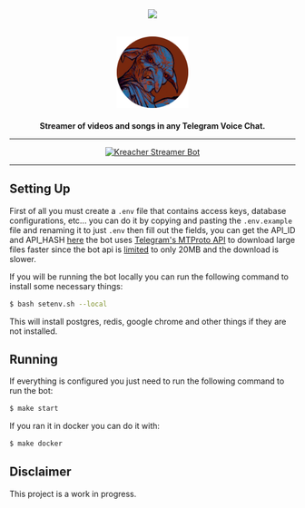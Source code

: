 <div align="center">

<img src="https://static.scarf.sh/a.png?x-pxid=cf317fe7-2188-4721-bc01-124bb5d5dbb2" />

## <img src="https://github.com/SantiiRepair/kreacher-bot/blob/main/.github/images/kreacher-srd-circle.png?raw=true" width="25%"/>


**Streamer of videos and songs in any Telegram Voice Chat.**

______________________________________________________________________

[![Kreacher Streamer Bot](https://img.shields.io/badge/bot-grey?logo=telegram&logoColor=%20%230088cc&label=telegram&labelColor=blue&color=grey)](https://t.me/KreacherStreamerBot)

______________________________________________________________________

</div>

## Setting Up
First of all you must create a `.env` file that contains access keys, database configurations, etc... you can do it by copying and pasting the `.env.example` file and renaming it to just `.env` then fill out the fields, you can get the API_ID and API_HASH [here](https://my.telegram.org/) the bot uses [Telegram's MTProto API](https://core.telegram.org/mtproto) to download large files faster since the bot api is [limited](https://core.telegram.org/bots/faq#how-do-i-download-files) to only 20MB and the download is slower.

If you will be running the bot locally you can run the following command to install some necessary things:

```sh
$ bash setenv.sh --local
```

This will install postgres, redis, google chrome and other things if they are not installed.

## Running
If everything is configured you just need to run the following command to run the bot:

```sh
$ make start
```

If you ran it in docker you can do it with:

```sh
$ make docker
```

## Disclaimer
This project is a work in progress.
